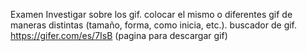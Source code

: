 Examen
Investigar sobre los gif.
colocar el mismo o diferentes gif de maneras distintas (tamaño, forma, como inicia, etc.).
buscador de gif.
https://gifer.com/es/7IsB (pagina para descargar gif)
